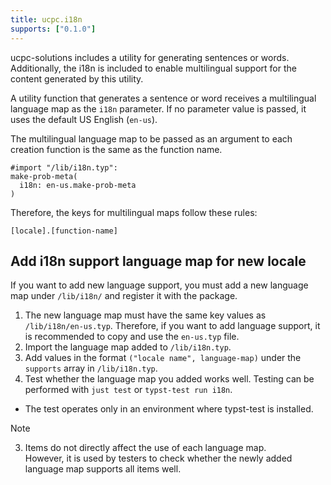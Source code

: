 ```yaml
---
title: ucpc.i18n
supports: ["0.1.0"]
---
```


ucpc-solutions includes a utility for generating sentences or words. Additionally, the i18n is included to enable multilingual support for the content generated by this utility.

A utility function that generates a sentence or word receives a multilingual language map as the `i18n` parameter. If no parameter value is passed, it uses the default US English (`en-us`). 

The multilingual language map to be passed as an argument to each creation function is the same as the function name.

```typst
#import "/lib/i18n.typ": 
make-prob-meta(
  i18n: en-us.make-prob-meta
)
```

Therefore, the keys for multilingual maps follow these rules:

```typst
[locale].[function-name]
```

## Add i18n support language map for new locale

If you want to add new language support, you must add a new language map under `/lib/i18n/` and register it with the package.

1. The new language map must have the same key values ​​as `/lib/i18n/en-us.typ`. Therefore, if you want to add language support, it is recommended to copy and use the `en-us.typ` file.
2. Import the language map added to `/lib/i18n.typ`.
3. Add values ​​in the format `("locale name", language-map)` under the `supports` array in `/lib/i18n.typ`.
4. Test whether the language map you added works well. Testing can be performed with `just test` or `typst-test run i18n`.
  - The test operates only in an environment where typst-test is installed.

> [!NOTE]
> 3. Items do not directly affect the use of each language map.  
> However, it is used by testers to check whether the newly added language map supports all items well.
